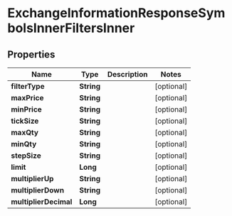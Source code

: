 

# ExchangeInformationResponseSymbolsInnerFiltersInner


## Properties

| Name | Type | Description | Notes |
|------------ | ------------- | ------------- | -------------|
|**filterType** | **String** |  |  [optional] |
|**maxPrice** | **String** |  |  [optional] |
|**minPrice** | **String** |  |  [optional] |
|**tickSize** | **String** |  |  [optional] |
|**maxQty** | **String** |  |  [optional] |
|**minQty** | **String** |  |  [optional] |
|**stepSize** | **String** |  |  [optional] |
|**limit** | **Long** |  |  [optional] |
|**multiplierUp** | **String** |  |  [optional] |
|**multiplierDown** | **String** |  |  [optional] |
|**multiplierDecimal** | **Long** |  |  [optional] |



